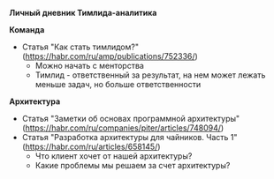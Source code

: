 ****Личный дневник Тимлида-аналитика****

**Команда**
- Статья "Как стать тимлидом?" (https://habr.com/ru/amp/publications/752336/)
  - Можно начать с менторства
  - Тимлид - ответственный за результат, на нем может лежать меньше задач, но больше ответственности


**Архитектура**
- Статья "Заметки об основах программной архитектуры" (https://habr.com/ru/companies/piter/articles/748094/)      
- Статья "Разработка архитектуры для чайников. Часть 1" (https://habr.com/ru/articles/658145/)
  - Что клиент хочет от нашей архитектуры?
  - Какие проблемы мы решаем за счет архитектуры?
